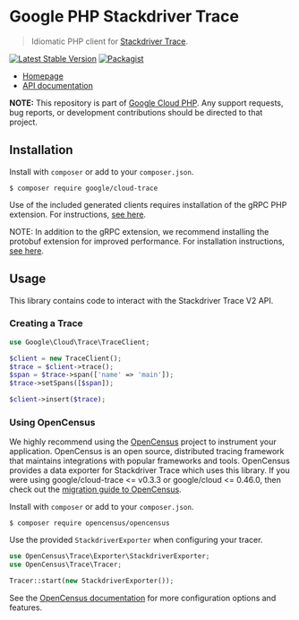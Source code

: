 # Google PHP Stackdriver Trace

> Idiomatic PHP client for [Stackdriver Trace][stackdriver-trace].

[![Latest Stable Version](https://poser.pugx.org/google/cloud-trace/v/stable)](https://packagist.org/packages/google/cloud-trace) [![Packagist](https://img.shields.io/packagist/dm/google/cloud-trace.svg)](https://packagist.org/packages/google/cloud-trace)

* [Homepage][homepage]
* [API documentation][api-docs]

**NOTE:** This repository is part of [Google Cloud PHP][github-home]. Any
support requests, bug reports, or development contributions should be directed to
that project.

## Installation

Install with `composer` or add to your `composer.json`.

```
$ composer require google/cloud-trace
```

Use of the included generated clients requires installation of the gRPC PHP
extension. For instructions, [see here](https://cloud.google.com/php/grpc).

NOTE: In addition to the gRPC extension, we recommend installing the protobuf
extension for improved performance. For installation instructions,
[see here](https://cloud.google.com/php/grpc#install_the_protobuf_runtime_library).

## Usage

This library contains code to interact with the Stackdriver Trace V2 API.

### Creating a Trace

```php
use Google\Cloud\Trace\TraceClient;

$client = new TraceClient();
$trace = $client->trace();
$span = $trace->span(['name' => 'main']);
$trace->setSpans([$span]);

$client->insert($trace);
```

### Using OpenCensus

We highly recommend using the [OpenCensus][opencensus] project to instrument
your application. OpenCensus is an open source, distributed tracing framework
that maintains integrations with popular frameworks and tools. OpenCensus
provides a data exporter for Stackdriver Trace which uses this library. If you
were using google/cloud-trace <= v0.3.3 or google/cloud  <= 0.46.0, then check
out the [migration guide to OpenCensus][opencensus-migration].

Install with `composer` or add to your `composer.json`.

```
$ composer require opencensus/opencensus
```

Use the provided `StackdriverExporter` when configuring your tracer.

```php
use OpenCensus\Trace\Exporter\StackdriverExporter;
use OpenCensus\Trace\Tracer;

Tracer::start(new StackdriverExporter());
```

See the [OpenCensus documentation][opencensus-php] for more configuration
options and features.

[stackdriver-trace]: https://cloud.google.com/trace/
[homepage]: http://googlecloudplatform.github.io/google-cloud-php
[api-docs]: http://googlecloudplatform.github.io/google-cloud-php/#/docs/cloud-trace/latest/trace/traceclient
[github-home]: https://github.com/googlecloudplatform/google-cloud-php
[opencensus]: http://opencensus.io
[opencensus-php]: https://github.com/census-instrumentation/opencensus-php
[opencensus-migration]: http://opencensus.io/opencensus-php/migrating-stackdriver-trace
